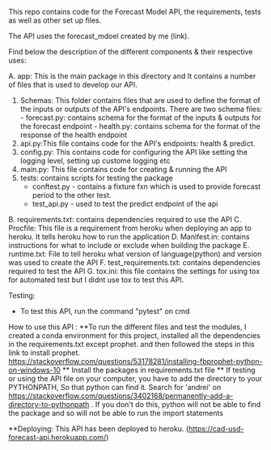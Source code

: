 This repo contains code for the Forecast Model API, the requirements, tests as well as other set up files.

The API uses the forecast_mdoel created by me (link).

Find below the description of the different components & their respective uses:

A. app: This is the main package in this directory and It contains a number of files that is used to develop our API.
  1. Schemas: This folder contains files that are used to define the format of the inputs or outputs of the API's endpoints. There are two schema files:
    - forecast.py: contains schema for the format of the inputs & outputs for the forecast endpoint
    - health.py: contains schema for the format of the response of the health endpoint
  2. api.py:This file contains code for the API's endpoints: health & predict.
  3. config.py: This contains code for configuring the API like setting the logging level, setting up custome logging etc
  4. main.py: This file contains code for creating & running the API
  5. tests: contains scripts for testing the package
      - conftest.py - contains a fixture fxn which is used to provide forecast period to the other test.
      - test_api.py - used to test the predict endpoint of the api

B. requirements.txt: contains dependencies required to use the API
C. Procfile: This file is a requirement from heroku when deploying an app to heroku. It tells heroku how to run the application
D. Manifest.in: contains instructions for what to include or exclude when building the package
E. runtime.txt: File to tell heroku what version of language(python) and version was used to create the API
F. test_requirements.txt: contains dependencies required to test the API
G. tox.ini: this file contains the settings for using tox for automated test but I didnt use tox to test this API.

Testing:

- To test this API, run the command "pytest" on cmd

How to use this API :
**To run the different files and test the modules, I created a conda environment for this project, installed all the dependencies in the requirements.txt except prophet. and then followed the steps in this link to install prophet. https://stackoverflow.com/questions/53178281/installing-fbprophet-python-on-windows-10
** Install the packages in requirements.txt file
** If testing or using the API file on your computer, you have to add the directory to your PYTHONPATH, So that python can find it. Search for 'andrei' on https://stackoverflow.com/questions/3402168/permanently-add-a-directory-to-pythonpath . If you don't do this, python will not be able to find the package and so will not be able to run the import statements

**Deploying:
This API has been deployed to heroku. (https://cad-usd-forecast-api.herokuapp.com/)
